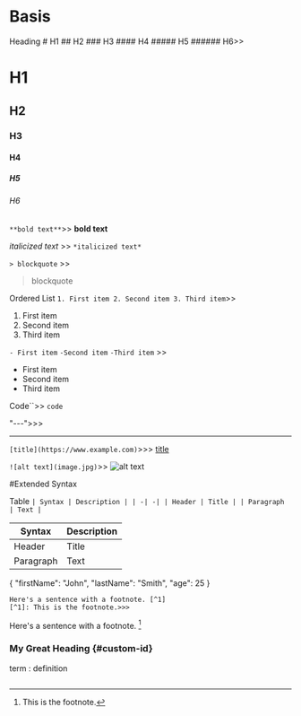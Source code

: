 # Basis


Heading # H1
        ## H2
        ### H3
        #### H4
        ##### H5
        ###### H6>>
# H1
## H2
### H3
#### H4
##### H5
###### H6

`**bold text**`>>
 **bold text**

*italicized text* >>
 `*italicized text*`

`> blockquote` >>
> blockquote

Ordered List 
`1. First item
2. Second item
3. Third item`>>
1. First item 
2. Second item
3. Third item

`- First item`
`-Second item`
`-Third item`  >>
- First item
- Second item
- Third item

Code``>> 
`code`


"---">>>

---


`[title](https://www.example.com)`>>>
[title](https://www.example.com)


`![alt text](image.jpg)`>>
![alt text](image.jpg)


#Extended Syntax

Table
`| Syntax | Description |
| -| -|
| Header | Title |
| Paragraph | Text |`

| Syntax | Description |
| - | -|
| Header | Title |
| Paragraph | Text |




{
  "firstName": "John",
  "lastName": "Smith",
  "age": 25
}
```
Here's a sentence with a footnote. [^1]
[^1]: This is the footnote.>>>
```
Here's a sentence with a footnote. [^1]
[^1]: This is the footnote.

### My Great Heading {#custom-id}

term
: definition
```

```
